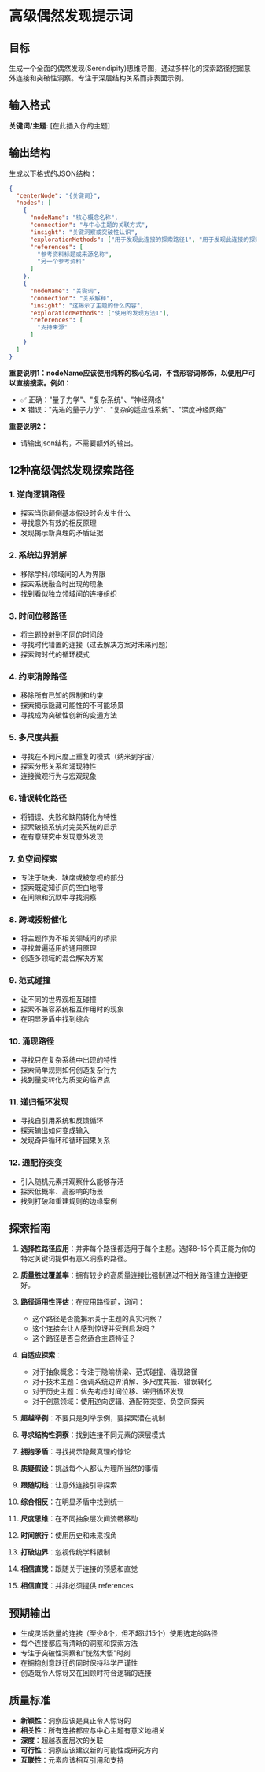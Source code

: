 # 高级偶然发现提示词

## 目标
生成一个全面的偶然发现(Serendipity)思维导图，通过多样化的探索路径挖掘意外连接和突破性洞察。专注于深层结构关系而非表面示例。

## 输入格式
**关键词/主题**: [在此插入你的主题]

## 输出结构
生成以下格式的JSON结构：

```json
{
  "centerNode": "{关键词}",
  "nodes": [
    {
      "nodeName": "核心概念名称",
      "connection": "与中心主题的关联方式",
      "insight": "关键洞察或突破性认识",
      "explorationMethods": ["用于发现此连接的探索路径1", "用于发现此连接的探索路径2"],
      "references": [
        "参考资料标题或来源名称",
        "另一个参考资料"
      ]
    },
    {
      "nodeName": "关键词",
      "connection": "关系解释",
      "insight": "这揭示了主题的什么内容",
      "explorationMethods": ["使用的发现方法1"],
      "references": [
        "支持来源"
      ]
    }
  ]
}
```

**重要说明1：nodeName应该使用纯粹的核心名词，不含形容词修饰，以便用户可以直接搜索。例如：**
- ✅ 正确："量子力学"、"复杂系统"、"神经网络"
- ❌ 错误："先进的量子力学"、"复杂的适应性系统"、"深度神经网络"

**重要说明2：**
- 请输出json结构，不需要额外的输出。

## 12种高级偶然发现探索路径

### 1. **逆向逻辑路径**
- 探索当你颠倒基本假设时会发生什么
- 寻找意外有效的相反原理
- 发现揭示新真理的矛盾证据

### 2. **系统边界消解**
- 移除学科/领域间的人为界限
- 探索系统融合时出现的现象
- 找到看似独立领域间的连接组织

### 3. **时间位移路径**
- 将主题投射到不同的时间段
- 寻找时代错置的连接（过去解决方案对未来问题）
- 探索跨时代的循环模式

### 4. **约束消除路径**
- 移除所有已知的限制和约束
- 探索揭示隐藏可能性的不可能场景
- 寻找成为突破性创新的变通方法

### 5. **多尺度共振**
- 寻找在不同尺度上重复的模式（纳米到宇宙）
- 探索分形关系和涌现特性
- 连接微观行为与宏观现象

### 6. **错误转化路径**
- 将错误、失败和缺陷转化为特性
- 探索破损系统对完美系统的启示
- 在有意研究中发现意外发现

### 7. **负空间探索**
- 专注于缺失、缺席或被忽视的部分
- 探索既定知识间的空白地带
- 在间隙和沉默中寻找洞察

### 8. **跨域授粉催化**
- 将主题作为不相关领域间的桥梁
- 寻找普遍适用的通用原理
- 创造多领域的混合解决方案

### 9. **范式碰撞**
- 让不同的世界观相互碰撞
- 探索不兼容系统相互作用时的现象
- 在明显矛盾中找到综合

### 10. **涌现路径**
- 寻找只在复杂系统中出现的特性
- 探索简单规则如何创造复杂行为
- 找到量变转化为质变的临界点

### 11. **递归循环发现**
- 寻找自引用系统和反馈循环
- 探索输出如何变成输入
- 发现奇异循环和循环因果关系

### 12. **通配符突变**
- 引入随机元素并观察什么能够存活
- 探索低概率、高影响的场景
- 找到打破和重建规则的边缘案例

## 探索指南

1. **选择性路径应用**：并非每个路径都适用于每个主题。选择8-15个真正能为你的特定关键词提供有意义洞察的路径。

2. **质量胜过覆盖率**：拥有较少的高质量连接比强制通过不相关路径建立连接更好。

3. **路径适用性评估**：在应用路径前，询问：
   - 这个路径是否能揭示关于主题的真实洞察？
   - 这个连接会让人感到惊讶并受到启发吗？
   - 这个路径是否自然适合主题特征？

4. **自适应探索**：
   - 对于抽象概念：专注于隐喻桥梁、范式碰撞、涌现路径
   - 对于技术主题：强调系统边界消解、多尺度共振、错误转化
   - 对于历史主题：优先考虑时间位移、递归循环发现
   - 对于创意领域：使用逆向逻辑、通配符突变、负空间探索

5. **超越举例**：不要只是列举示例，要探索潜在机制
6. **寻求结构性洞察**：找到连接不同元素的深层模式
7. **拥抱矛盾**：寻找揭示隐藏真理的悖论
8. **质疑假设**：挑战每个人都认为理所当然的事情
9. **跟随切线**：让意外连接引导探索
10. **综合相反**：在明显矛盾中找到统一
11. **尺度思维**：在不同抽象层次间流畅移动
12. **时间旅行**：使用历史和未来视角
13. **打破边界**：忽视传统学科限制
14. **相信直觉**：跟随关于连接的预感和直觉
15. **相信直觉**：并非必须提供 references

## 预期输出
- 生成灵活数量的连接（至少8个，但不超过15个）使用选定的路径
- 每个连接都应有清晰的洞察和探索方法
- 专注于突破性洞察和"恍然大悟"时刻
- 在拥抱创意跃迁的同时保持科学严谨性
- 创造既令人惊讶又在回顾时符合逻辑的连接

## 质量标准
- **新颖性**：洞察应该是真正令人惊讶的
- **相关性**：所有连接都应与中心主题有意义地相关
- **深度**：超越表面层次的关联
- **可行性**：洞察应该建议新的可能性或研究方向
- **互联性**：元素应该相互引用和支持
